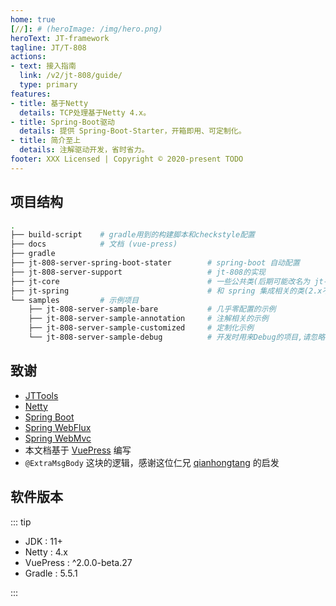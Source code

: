 ```yaml
---
home: true
[//]: # (heroImage: /img/hero.png)
heroText: JT-framework
tagline: JT/T-808
actions:
- text: 接入指南
  link: /v2/jt-808/guide/
  type: primary
features:
- title: 基于Netty
  details: TCP处理基于Netty 4.x。
- title: Spring-Boot驱动
  details: 提供 Spring-Boot-Starter，开箱即用、可定制化。
- title: 简介至上
  details: 注解驱动开发，省时省力。
footer: XXX Licensed | Copyright © 2020-present TODO
---
```


## 项目结构

```sh
.
├── build-script    # gradle用到的构建脚本和checkstyle配置
├── docs            # 文档 (vue-press)
├── gradle
├── jt-808-server-spring-boot-stater        # spring-boot 自动配置
├── jt-808-server-support                   # jt-808的实现
├── jt-core                                 # 一些公共类(后期可能改名为 jt-common)
├── jt-spring                               # 和 spring 集成相关的类(2.x不再依赖,后期可能删除)
└── samples         # 示例项目
    ├── jt-808-server-sample-bare           # 几乎零配置的示例
    ├── jt-808-server-sample-annotation     # 注解相关的示例
    ├── jt-808-server-sample-customized     # 定制化示例
    └── jt-808-server-sample-debug          # 开发时用来Debug的项目,请忽略
```

## 致谢

- [JTTools](https://jttools.smallchi.cn/jt808)
- [Netty](https://github.com/netty/netty)
- [Spring Boot](https://docs.spring.io/spring-boot/docs/2.5.8/reference/html/)
- [Spring WebFlux](https://docs.spring.io/spring-framework/docs/5.2.19.RELEASE/spring-framework-reference/web-reactive.html#spring-webflux)
- [Spring WebMvc](https://docs.spring.io/spring-framework/docs/5.2.19.RELEASE/spring-framework-reference/web.html#spring-web)
- 本文档基于 [VuePress](https://www.vuepress.cn/) 编写
- `@ExtraMsgBody` 这块的逻辑，感谢这位仁兄 [qianhongtang](https://github.com/qianhongtang) 的启发

## 软件版本

::: tip

- JDK : 11+
- Netty : 4.x
- VuePress : ^2.0.0-beta.27
- Gradle : 5.5.1

:::
